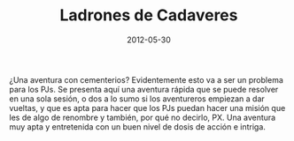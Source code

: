 ﻿---
title: Ladrones de Cadaveres
summary: 'El cementerio de Robleda está sufriendo las visitas de ladrones de tumbas y saqueadores. ¿Qué se oculta tras esos robos? ¿Son sólo ladrones o hay algo maligno detrás?'
authors:
  - José Manuel Palacios Rodrigo
date: 2012-05-30
type: post
categories:
- Comunidad
tags:
- Investigación
- Urbano
minlevels: "1"
maxlevels: "2"
prices: gratis
session: "2"
mincharacters: "3"
maxcharacters: "4"
eval: no oficial
cover: "ladrones-de-cadaveres.jpg"
download: "ladrones-de-cadaveres.pdf"
moreinfo: ""
license: "OGL"
draft: false

---

¿Una aventura con cementerios? Evidentemente esto va a ser un problema para los PJs.
Se presenta aquí una aventura rápida que se puede resolver en una sola sesión, o dos a lo sumo si los aventureros empiezan a dar vueltas, y que es apta para hacer que los PJs puedan hacer una misión que les de algo de renombre y también, por qué no decirlo, PX.
Una aventura muy apta y entretenida con un buen nivel de dosis de acción e intriga.
